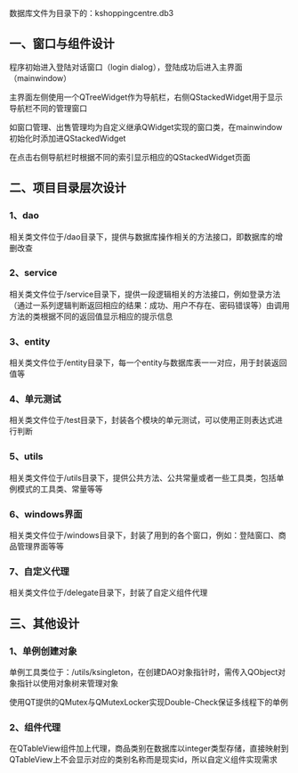 数据库文件为目录下的：kshoppingcentre.db3
## 一、窗口与组件设计

程序初始进入登陆对话窗口（login dialog），登陆成功后进入主界面（mainwindow）

主界面左侧使用一个QTreeWidget作为导航栏，右侧QStackedWidget用于显示导航栏不同的管理窗口

如窗口管理、出售管理均为自定义继承QWidget实现的窗口类，在mainwindow初始化时添加进QStackedWidget

在点击右侧导航栏时根据不同的索引显示相应的QStackedWidget页面

## 二、项目目录层次设计

### 1、dao

相关类文件位于/dao目录下，提供与数据库操作相关的方法接口，即数据库的增删改查

### 2、service

相关类文件位于/service目录下，提供一段逻辑相关的方法接口，例如登录方法（通过一系列逻辑判断返回相应的结果：成功、用户不存在、密码错误等）由调用方法的类根据不同的返回值显示相应的提示信息

### 3、entity

相关类文件位于/entity目录下，每一个entity与数据库表一一对应，用于封装返回值等

### 4、单元测试

相关类文件位于/test目录下，封装各个模块的单元测试，可以使用正则表达式进行判断

### 5、utils

相关类文件位于/utils目录下，提供公共方法、公共常量或者一些工具类，包括单例模式的工具类、常量等等

### 6、windows界面

相关类文件位于/windows目录下，封装了用到的各个窗口，例如：登陆窗口、商品管理界面等等

### 7、自定义代理

相关类文件位于/delegate目录下，封装了自定义组件代理

## 三、其他设计

### 1、单例创建对象

单例工具类位于：/utils/ksingleton，在创建DAO对象指针时，需传入QObject对象指针以使用对象树来管理对象

使用QT提供的QMutex与QMutexLocker实现Double-Check保证多线程下的单例

### 2、组件代理

在QTableView组件加上代理，商品类别在数据库以integer类型存储，直接映射到QTableView上不会显示对应的类别名称而是现实id，所以自定义组件实现需求